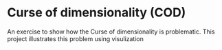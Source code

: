 # Curse of dimensionality (COD)
An exercise to show how the Curse of dimensionality is problematic. This project illustrates this problem using visulization
